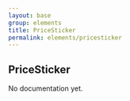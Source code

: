 ```yaml
---
layout: base
group: elements
title: PriceSticker
permalink: elements/pricesticker
---
```


## PriceSticker

<p class="hint hint--error">No documentation yet.</p>